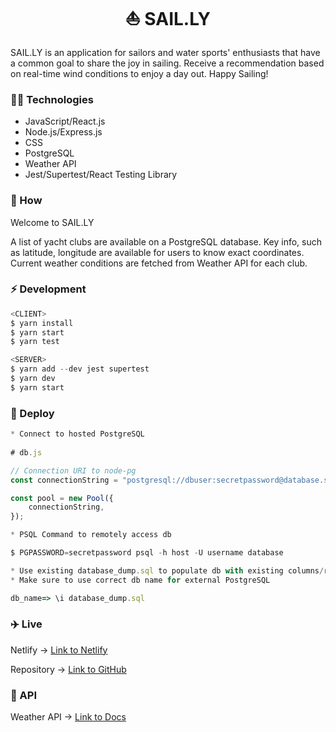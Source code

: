 <h1 align="center">⛵️ SAIL.LY</h1>

<p align="left">SAIL.LY is an application for sailors and water sports' enthusiasts that have a common goal to share the joy in sailing. Receive a recommendation based on real-time wind conditions to enjoy a day out. Happy Sailing! </p>

<h3>👨‍💻 Technologies</h3>

<ul>
    <li>JavaScript/React.js</li>
    <li>Node.js/Express.js</li>
    <li>CSS</li>
    <li>PostgreSQL</li>
    <li>Weather API</li>
    <li>Jest/Supertest/React Testing Library</li>
</ul>

<h3>📝 How</h3>

<p align="left">Welcome to SAIL.LY</p>
<p align="left">A list of yacht clubs are available on a PostgreSQL database. Key info, such as latitude, longitude are available for users to know exact coordinates. Current weather conditions are fetched from Weather API for each club.</p>

<h3>⚡ Development</h3>

```js
<CLIENT>
$ yarn install 
$ yarn start 
$ yarn test

<SERVER>
$ yarn add --dev jest supertest 
$ yarn dev 
$ yarn start 
```

<h3>🚀 Deploy</h3>

```js
* Connect to hosted PostgreSQL 
    
# db.js 

// Connection URI to node-pg 
const connectionString = "postgresql://dbuser:secretpassword@database.server.com:3211/mydb"; 

const pool = new Pool({
    connectionString, 
});
```

```js
* PSQL Command to remotely access db 

$ PGPASSWORD=secretpassword psql -h host -U username database
```

```js
* Use existing database_dump.sql to populate db with existing columns/rows
* Make sure to use correct db name for external PostgreSQL 

db_name=> \i database_dump.sql 
``` 

<h3>✈️ Live</h3>

<p align="left">Netlify -> <a href="https://sail-ly.netlify.app" target="_blank">Link to Netlify</a></p>
<p align="left">Repository -> <a href="https://www.github.com/danveb/sail.ly" target="_blank">Link to GitHub</a></p>

<h3>🦴 API </h3>
<p align="left">Weather API -> <a href="https://www.weatherapi.com/docs/" target="_blank">Link to Docs</a></p>
